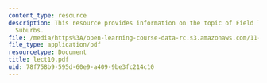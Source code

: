 ```yaml
---
content_type: resource
description: This resource provides information on the topic of Field Trip, Boston
  Suburbs.
file: /media/https%3A/open-learning-course-data-rc.s3.amazonaws.com/11-027-city-to-city-comparing-researching-and-writing-about-cities-spring-2006/78f758b9595d60e9a4099be3fc214c10_lect10.pdf
file_type: application/pdf
resourcetype: Document
title: lect10.pdf
uid: 78f758b9-595d-60e9-a409-9be3fc214c10
---
```

